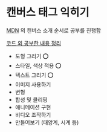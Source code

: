 # 캔버스 태그 익히기

[MDN](https://developer.mozilla.org/ko/docs/Web/API/Canvas_API) 의 캔버스 소개 순서로 공부를 진행함

[코드 외 공부한 내용 정리](https://www.notion.so/6d75be82905642119ca9839fb58240b7)

- 도형 그리기 ⭕️
- 스타일, 색상 적용 ⭕️
- 텍스트 그리기 ⭕️
- 이미지 사용하기
- 변형
- 합성 및 클리핑
- 애니메이션 구현
- 비디오 조작하기
- 만들어보기 (태양계, 시계 등)
